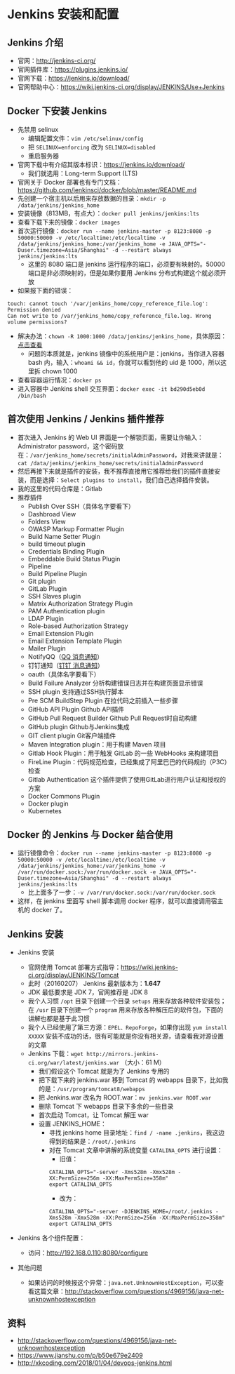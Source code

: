 # Jenkins 安装和配置

## Jenkins 介绍

- 官网：<http://jenkins-ci.org/>
- 官网插件库：<https://plugins.jenkins.io/>
- 官网下载：<https://jenkins.io/download/>
- 官网帮助中心：<https://wiki.jenkins-ci.org/display/JENKINS/Use+Jenkins>

## Docker 下安装 Jenkins

- 先禁用 selinux
	- 编辑配置文件：`vim /etc/selinux/config`
	- 把 `SELINUX=enforcing` 改为 `SELINUX=disabled`
	- 重启服务器
- 官网下载中有介绍其版本标识：<https://jenkins.io/download/>
	- 我们就选用：Long-term Support (LTS)
- 官网关于 Docker 部署也有专门文档：<https://github.com/jenkinsci/docker/blob/master/README.md>
- 先创建一个宿主机以后用来存放数据的目录：`mkdir -p /data/jenkins/jenkins_home`
- 安装镜像（813MB，有点大）：`docker pull jenkins/jenkins:lts`
- 查看下载下来的镜像：`docker images`
- 首次运行镜像：`docker run --name jenkins-master -p 8123:8080 -p 50000:50000 -v /etc/localtime:/etc/localtime -v /data/jenkins/jenkins_home:/var/jenkins_home -e JAVA_OPTS="-Duser.timezone=Asia/Shanghai" -d --restart always jenkins/jenkins:lts`
	- 这里的 8080 端口是 jenkins 运行程序的端口，必须要有映射的。50000 端口是非必须映射的，但是如果你要用 Jenkins 分布式构建这个就必须开放
- 如果报下面的错误：

```
touch: cannot touch '/var/jenkins_home/copy_reference_file.log': Permission denied
Can not write to /var/jenkins_home/copy_reference_file.log. Wrong volume permissions?
```

- 解决办法：`chown -R 1000:1000 /data/jenkins/jenkins_home`，具体原因：[点击查看](http://www.cnblogs.com/jackluo/p/5783116.html)
	- 问题的本质就是，jenkins 镜像中的系统用户是：jenkins，当你进入容器 bash 内，输入：`whoami && id`，你就可以看到他的 uid 是 1000，所以这里拆 chown 1000
- 查看容器运行情况：`docker ps`
- 进入容器中 Jenkins shell 交互界面：`docker exec -it bd290d5eb0d /bin/bash`

## 首次使用 Jenkins / Jenkins 插件推荐

- 首次进入 Jenkins 的 Web UI 界面是一个解锁页面，需要让你输入：Administrator password，这个密码放在：`/var/jenkins_home/secrets/initialAdminPassword`，对我来讲就是：`cat /data/jenkins/jenkins_home/secrets/initialAdminPassword`
- 然后再接下来就是插件的安装，我不推荐直接用它推荐给我们的插件直接安装，而是选择：`Select plugins to install`，我们自己选择插件安装。
- 我的这里的代码仓库是：Gitlab
- 推荐插件
	- Publish Over SSH（具体名字要看下）
	- Dashbroad View
	- Folders View
	- OWASP Markup Formatter Plugin
	- Build Name Setter Plugin
	- build timeout plugin
	- Credentials Binding Plugin
	- Embeddable Build Status Plugin
	- Pipeline
	- Build Pipeline Plugin
	- Git plugin
	- GitLab Plugin
	- SSH Slaves plugin
	- Matrix Authorization Strategy Plugin
	- PAM Authentication plugin
	- LDAP Plugin
	- Role-based Authorization Strategy
	- Email Extension Plugin
	- Email Extension Template Plugin
	- Mailer Plugin
	- NotifyQQ（[QQ 消息通知](https://github.com/ameizi/NotifyQQ)）
	- 钉钉通知（[钉钉 消息通知](https://wiki.jenkins.io/display/JENKINS/Dingding+Notification+Plugin)）
	- oauth（具体名字要看下）
	- Build Failure Analyzer 分析构建错误日志并在构建页面显示错误
	- SSH plugin 支持通过SSH执行脚本
	- Pre SCM BuildStep Plugin 在拉代码之前插入一些步骤
	- GitHub API Plugin Github API插件
	- GitHub Pull Request Builder Github Pull Request时自动构建
	- GitHub plugin Github与Jenkins集成
	- GIT client plugin Git客户端插件
	- Maven Integration plugin：用于构建 Maven 项目
	- Gitlab Hook Plugin：用于触发 GitLab 的一些 WebHooks 来构建项目
	- FireLine Plugin：代码规范检查，已经集成了阿里巴巴的代码规约（P3C）检查
	- Gitlab Authentication 这个插件提供了使用GitLab进行用户认证和授权的方案
	- Docker Commons Plugin
	- Docker plugin
	- Kubernetes

## Docker 的 Jenkins 与 Docker 结合使用

- 运行镜像命令：`docker run --name jenkins-master -p 8123:8080 -p 50000:50000 -v /etc/localtime:/etc/localtime -v /data/jenkins/jenkins_home:/var/jenkins_home -v /var/run/docker.sock:/var/run/docker.sock -e JAVA_OPTS="-Duser.timezone=Asia/Shanghai" -d --restart always jenkins/jenkins:lts`
	- 比上面多了一步：`-v /var/run/docker.sock:/var/run/docker.sock`
- 这样，在 jenkins 里面写 shell 脚本调用 docker 程序，就可以直接调用宿主机的 docker 了。


## Jenkins 安装

- Jenkins 安装
    - 官网使用 Tomcat 部署方式指导：<https://wiki.jenkins-ci.org/display/JENKINS/Tomcat>
    - 此时（20160207） Jenkins 最新版本为：**1.647**
    - JDK 最低要求是 JDK 7，官网推荐是 JDK 8
    - 我个人习惯 `/opt` 目录下创建一个目录 `setups` 用来存放各种软件安装包；在 `/usr` 目录下创建一个 `program` 用来存放各种解压后的软件包，下面的讲解也都是基于此习惯
    - 我个人已经使用了第三方源：`EPEL、RepoForge`，如果你出现 `yum install XXXXX` 安装不成功的话，很有可能就是你没有相关源，请查看我对源设置的文章
    - Jenkins 下载：`wget http://mirrors.jenkins-ci.org/war/latest/jenkins.war` （大小：61 M）
        - 我们假设这个 Tomcat 就是为了 Jenkins 专用的
        - 把下载下来的 jenkins.war 移到 Tomcat 的 webapps 目录下，比如我的是：`/usr/program/tomcat8/webapps`
        - 把 Jenkins.war 改名为 ROOT.war：`mv jenkins.war ROOT.war`
        - 删除 Tomcat 下 webapps 目录下多余的一些目录
        - 首次启动 Tomcat，让 Tomcat 解压 war
        - 设置 JENKINS_HOME：
            - 寻找 jenkins home 目录地址：`find / -name .jenkins`，我这边得到的结果是：`/root/.jenkins`
            - 对在 Tomcat 文章中讲解的系统变量 `CATALINA_OPTS` 进行设置：
                - 旧值：
                ```
                CATALINA_OPTS="-server -Xms528m -Xmx528m -XX:PermSize=256m -XX:MaxPermSize=358m"
                export CATALINA_OPTS
                ```
                - 改为：
                ```
                CATALINA_OPTS="-server -DJENKINS_HOME=/root/.jenkins -Xms528m -Xmx528m -XX:PermSize=256m -XX:MaxPermSize=358m"
                export CATALINA_OPTS
                ```

- Jenkins 各个组件配置：
    - 访问：<http://192.168.0.110:8080/configure>
- 其他问题
    - 如果访问的时候报这个异常：`java.net.UnknownHostException`，可以查看这篇文章：<http://stackoverflow.com/questions/4969156/java-net-unknownhostexception>


## 资料

- <http://stackoverflow.com/questions/4969156/java-net-unknownhostexception>
- <https://www.jianshu.com/p/b50e679e2409>
- <http://xkcoding.com/2018/01/04/devops-jenkins.html>